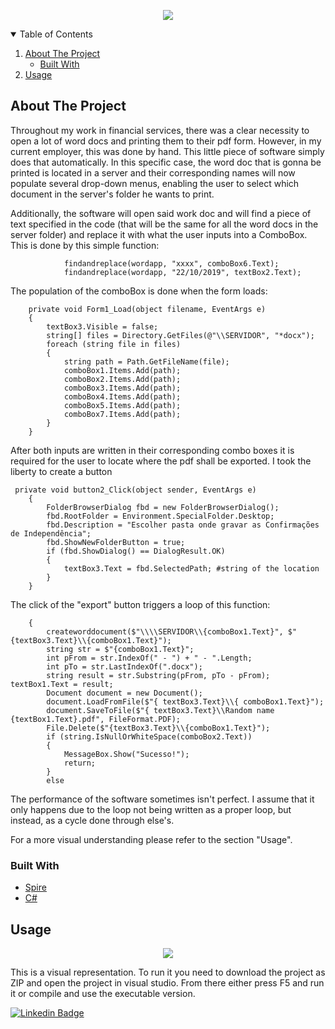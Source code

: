<!-- PROJECT LOGO -->
<p align="center">
  <img width="" height="" src="https://pictures.alignable.com/eyJidWNrZXQiOiJhbGlnbmFibGV3ZWItcHJvZHVjdGlvbiIsImtleSI6ImV2ZW50cy9waWN0dXJlcy9tZWRpdW0vMzIzNzQwLzE1MjkzMzQyMDBfYmxvYiIsImVkaXRzIjp7fX0=">
</p>



<!-- TABLE OF CONTENTS -->
<details open="open">
  <summary>Table of Contents</summary>
  <ol>
    <li>
      <a href="#about-the-project">About The Project</a>
      <ul>
        <li><a href="#built-with">Built With</a></li>
      </ul>
    </li>
    <li><a href="#usage">Usage</a></li>
  </ol>
</details>


<!-- ABOUT THE PROJECT -->
## About The Project

Throughout my work in financial services, there was a clear necessity to open a lot of word docs and printing them to their pdf form. However, in my current employer, this was done by hand. This little piece of software simply does that automatically. In this specific case, the word doc that is gonna be printed is located in a server and their corresponding names will now populate several drop-down menus, enabling the user to select which document in the server's folder he wants to print.

Additionally, the software will open said work doc and will find a piece of text specified in the code (that will be the same for all the word docs in the server folder) and replace it with what the user inputs into a ComboBox. This is done by this simple function:

                findandreplace(wordapp, "xxxx", comboBox6.Text);
                findandreplace(wordapp, "22/10/2019", textBox2.Text);
                
The population of the comboBox is done when the form loads:

        private void Form1_Load(object filename, EventArgs e)
        {
            textBox3.Visible = false;
            string[] files = Directory.GetFiles(@"\\SERVIDOR", "*docx");
            foreach (string file in files)
            {
                string path = Path.GetFileName(file);
                comboBox1.Items.Add(path);
                comboBox2.Items.Add(path);
                comboBox3.Items.Add(path);
                comboBox4.Items.Add(path);
                comboBox5.Items.Add(path);
                comboBox7.Items.Add(path);
            }
        }

After both inputs are written in their corresponding combo boxes it is required for the user to locate where the pdf shall be exported. I took the liberty to create a button


     private void button2_Click(object sender, EventArgs e)
        {
            FolderBrowserDialog fbd = new FolderBrowserDialog();
            fbd.RootFolder = Environment.SpecialFolder.Desktop;
            fbd.Description = "Escolher pasta onde gravar as Confirmações de Independência";
            fbd.ShowNewFolderButton = true;
            if (fbd.ShowDialog() == DialogResult.OK)
            {
                textBox3.Text = fbd.SelectedPath; #string of the location
            }
        }

The click of the "export" button triggers a loop of this function:

        {
            createworddocument($"\\\\SERVIDOR\\{comboBox1.Text}", $"{textBox3.Text}\\{comboBox1.Text}");
            string str = $"{comboBox1.Text}";
            int pFrom = str.IndexOf(" - ") + " - ".Length;
            int pTo = str.LastIndexOf(".docx");
            string result = str.Substring(pFrom, pTo - pFrom);          textBox1.Text = result;
            Document document = new Document();
            document.LoadFromFile($"{ textBox3.Text}\\{ comboBox1.Text}");
            document.SaveToFile($"{ textBox3.Text}\\Random name {textBox1.Text}.pdf", FileFormat.PDF);
            File.Delete($"{textBox3.Text}\\{comboBox1.Text}");
            if (string.IsNullOrWhiteSpace(comboBox2.Text))
            {
                MessageBox.Show("Sucesso!");
                return;
            }
            else

The performance of the software sometimes isn't perfect. I assume that it only happens due to the loop not being written as a proper loop, but instead, as a cycle done through else's. 

For a more visual understanding please refer to the section "Usage".


### Built With

* [Spire](https://www.e-iceblue.com/Introduce/word-for-net-introduce.html)
* [C#](https://docs.microsoft.com/en-us/dotnet/csharp/)



<!-- USAGE EXAMPLES -->
## Usage
<p align="center">
  <img width="" height="" src="https://i.imgur.com/KgUdgBG.jpeg">
</p>

This is a visual representation. To run it you need to download the project as ZIP and open the project in visual studio. From there either press F5 and run it or compile and use the executable version.


[![Linkedin Badge](https://img.shields.io/badge/linkedin-%230077B5.svg?&style=for-the-badge&logo=linkedin&logoColor=white)](https://www.linkedin.com/in/pedroguedes21/)


<!-- MARKDOWN LINKS & IMAGES -->
<!-- https://www.markdownguide.org/basic-syntax/#reference-style-links -->
[contributors-shield]: https://img.shields.io/github/contributors/othneildrew/Best-README-Template.svg?style=for-the-badge
[contributors-url]: https://github.com/othneildrew/Best-README-Template/graphs/contributors
[forks-shield]: https://img.shields.io/github/forks/othneildrew/Best-README-Template.svg?style=for-the-badge
[forks-url]: https://github.com/othneildrew/Best-README-Template/network/members
[stars-shield]: https://img.shields.io/github/stars/othneildrew/Best-README-Template.svg?style=for-the-badge
[stars-url]: https://github.com/othneildrew/Best-README-Template/stargazers
[issues-shield]: https://img.shields.io/github/issues/othneildrew/Best-README-Template.svg?style=for-the-badge
[issues-url]: https://github.com/othneildrew/Best-README-Template/issues
[license-shield]: https://img.shields.io/github/license/othneildrew/Best-README-Template.svg?style=for-the-badge
[license-url]: https://github.com/othneildrew/Best-README-Template/blob/master/LICENSE.txt
[linkedin-shield]: https://img.shields.io/badge/-LinkedIn-black.svg?style=for-the-badge&logo=linkedin&colorB=555
[linkedin-url]: https://linkedin.com/in/othneildrew
[product-screenshot]: images/screenshot.png
